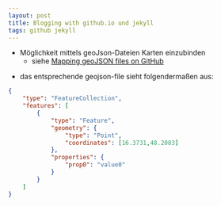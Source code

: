 ```yaml
---
layout: post
title: Blogging with github.io und jekyll
tags: github jekyll
---
```


<!--
????
Was willst eigentlich schreiben?
-->

- Möglichkeit mittels geoJson-Dateien Karten einzubinden
    + siehe [Mapping geoJSON files on GitHub](https://help.github.com/articles/mapping-geojson-files-on-github/)

<script src="https://embed.github.com/view/geojson/mk-archaeo/mk-archaeo.github.io/master/assets/geoJsonFiles/example.geojson?height=300&width=500"></script>

- das entsprechende geojson-file sieht folgendermaßen aus:

```json
{
    "type": "FeatureCollection",
    "features": [
        {
            "type": "Feature",
            "geometry": {
                "type": "Point",
                "coordinates": [16.3731,48.2083]
            },
            "properties": {
                "prop0": "value0"
            }
        }
    ]
}
```
